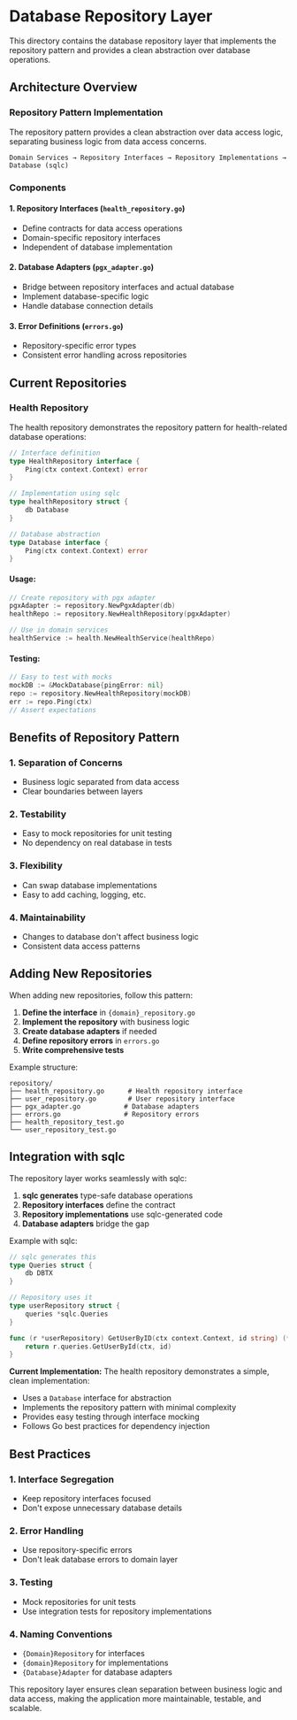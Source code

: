 # Database Repository Layer

This directory contains the database repository layer that implements the repository pattern and provides a clean abstraction over database operations.

## Architecture Overview

### Repository Pattern Implementation

The repository pattern provides a clean abstraction over data access logic, separating business logic from data access concerns.

```
Domain Services → Repository Interfaces → Repository Implementations → Database (sqlc)
```

### Components

#### 1. Repository Interfaces (`health_repository.go`)
- Define contracts for data access operations
- Domain-specific repository interfaces
- Independent of database implementation

#### 2. Database Adapters (`pgx_adapter.go`)
- Bridge between repository interfaces and actual database
- Implement database-specific logic
- Handle database connection details

#### 3. Error Definitions (`errors.go`)
- Repository-specific error types
- Consistent error handling across repositories

## Current Repositories

### Health Repository

The health repository demonstrates the repository pattern for health-related database operations:

```go
// Interface definition
type HealthRepository interface {
    Ping(ctx context.Context) error
}

// Implementation using sqlc
type healthRepository struct {
    db Database
}

// Database abstraction
type Database interface {
    Ping(ctx context.Context) error
}
```

#### Usage:
```go
// Create repository with pgx adapter
pgxAdapter := repository.NewPgxAdapter(db)
healthRepo := repository.NewHealthRepository(pgxAdapter)

// Use in domain services
healthService := health.NewHealthService(healthRepo)
```

#### Testing:
```go
// Easy to test with mocks
mockDB := &MockDatabase{pingError: nil}
repo := repository.NewHealthRepository(mockDB)
err := repo.Ping(ctx)
// Assert expectations
```

## Benefits of Repository Pattern

### 1. **Separation of Concerns**
- Business logic separated from data access
- Clear boundaries between layers

### 2. **Testability**
- Easy to mock repositories for unit testing
- No dependency on real database in tests

### 3. **Flexibility**
- Can swap database implementations
- Easy to add caching, logging, etc.

### 4. **Maintainability**
- Changes to database don't affect business logic
- Consistent data access patterns

## Adding New Repositories

When adding new repositories, follow this pattern:

1. **Define the interface** in `{domain}_repository.go`
2. **Implement the repository** with business logic
3. **Create database adapters** if needed
4. **Define repository errors** in `errors.go`
5. **Write comprehensive tests**

Example structure:
```
repository/
├── health_repository.go      # Health repository interface
├── user_repository.go        # User repository interface
├── pgx_adapter.go           # Database adapters
├── errors.go                # Repository errors
├── health_repository_test.go
└── user_repository_test.go
```

## Integration with sqlc

The repository layer works seamlessly with sqlc:

1. **sqlc generates** type-safe database operations
2. **Repository interfaces** define the contract
3. **Repository implementations** use sqlc-generated code
4. **Database adapters** bridge the gap

Example with sqlc:
```go
// sqlc generates this
type Queries struct {
    db DBTX
}

// Repository uses it
type userRepository struct {
    queries *sqlc.Queries
}

func (r *userRepository) GetUserByID(ctx context.Context, id string) (*User, error) {
    return r.queries.GetUserById(ctx, id)
}
```

**Current Implementation:**
The health repository demonstrates a simple, clean implementation:
- Uses a `Database` interface for abstraction
- Implements the repository pattern with minimal complexity
- Provides easy testing through interface mocking
- Follows Go best practices for dependency injection

## Best Practices

### 1. **Interface Segregation**
- Keep repository interfaces focused
- Don't expose unnecessary database details

### 2. **Error Handling**
- Use repository-specific errors
- Don't leak database errors to domain layer

### 3. **Testing**
- Mock repositories for unit tests
- Use integration tests for repository implementations

### 4. **Naming Conventions**
- `{Domain}Repository` for interfaces
- `{domain}Repository` for implementations
- `{Database}Adapter` for database adapters

This repository layer ensures clean separation between business logic and data access, making the application more maintainable, testable, and scalable.
